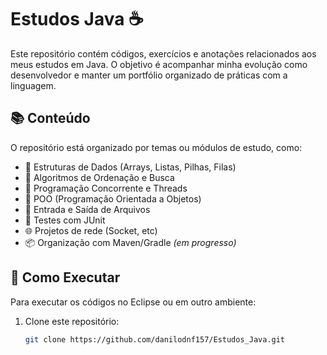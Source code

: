 # Estudos Java ☕️

Este repositório contém códigos, exercícios e anotações relacionados aos meus estudos em Java. O objetivo é acompanhar minha evolução como desenvolvedor e manter um portfólio organizado de práticas com a linguagem.

## 📚 Conteúdo

O repositório está organizado por temas ou módulos de estudo, como:

- 🧮 Estruturas de Dados (Arrays, Listas, Pilhas, Filas)
- 🔁 Algoritmos de Ordenação e Busca
- 🧵 Programação Concorrente e Threads
- 🧠 POO (Programação Orientada a Objetos)
- 📂 Entrada e Saída de Arquivos
- 🧪 Testes com JUnit
- 🌐 Projetos de rede (Socket, etc)
- 📦 Organização com Maven/Gradle *(em progresso)*

## 🚀 Como Executar

Para executar os códigos no Eclipse ou em outro ambiente:

1. Clone este repositório:
   ```bash
   git clone https://github.com/danilodnf157/Estudos_Java.git
